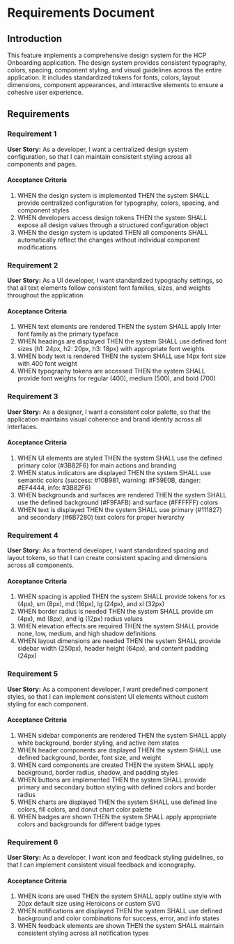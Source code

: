 # Requirements Document

## Introduction

This feature implements a comprehensive design system for the HCP Onboarding application. The design system provides consistent typography, colors, spacing, component styling, and visual guidelines across the entire application. It includes standardized tokens for fonts, colors, layout dimensions, component appearances, and interactive elements to ensure a cohesive user experience.

## Requirements

### Requirement 1

**User Story:** As a developer, I want a centralized design system configuration, so that I can maintain consistent styling across all components and pages.

#### Acceptance Criteria

1. WHEN the design system is implemented THEN the system SHALL provide centralized configuration for typography, colors, spacing, and component styles
2. WHEN developers access design tokens THEN the system SHALL expose all design values through a structured configuration object
3. WHEN the design system is updated THEN all components SHALL automatically reflect the changes without individual component modifications

### Requirement 2

**User Story:** As a UI developer, I want standardized typography settings, so that all text elements follow consistent font families, sizes, and weights throughout the application.

#### Acceptance Criteria

1. WHEN text elements are rendered THEN the system SHALL apply Inter font family as the primary typeface
2. WHEN headings are displayed THEN the system SHALL use defined font sizes (h1: 24px, h2: 20px, h3: 18px) with appropriate font weights
3. WHEN body text is rendered THEN the system SHALL use 14px font size with 400 font weight
4. WHEN typography tokens are accessed THEN the system SHALL provide font weights for regular (400), medium (500), and bold (700)

### Requirement 3

**User Story:** As a designer, I want a consistent color palette, so that the application maintains visual coherence and brand identity across all interfaces.

#### Acceptance Criteria

1. WHEN UI elements are styled THEN the system SHALL use the defined primary color (#3B82F6) for main actions and branding
2. WHEN status indicators are displayed THEN the system SHALL use semantic colors (success: #10B981, warning: #F59E0B, danger: #EF4444, info: #3B82F6)
3. WHEN backgrounds and surfaces are rendered THEN the system SHALL use the defined background (#F9FAFB) and surface (#FFFFFF) colors
4. WHEN text is displayed THEN the system SHALL use primary (#111827) and secondary (#6B7280) text colors for proper hierarchy

### Requirement 4

**User Story:** As a frontend developer, I want standardized spacing and layout tokens, so that I can create consistent spacing and dimensions across all components.

#### Acceptance Criteria

1. WHEN spacing is applied THEN the system SHALL provide tokens for xs (4px), sm (8px), md (16px), lg (24px), and xl (32px)
2. WHEN border radius is needed THEN the system SHALL provide sm (4px), md (8px), and lg (12px) radius values
3. WHEN elevation effects are required THEN the system SHALL provide none, low, medium, and high shadow definitions
4. WHEN layout dimensions are needed THEN the system SHALL provide sidebar width (250px), header height (64px), and content padding (24px)

### Requirement 5

**User Story:** As a component developer, I want predefined component styles, so that I can implement consistent UI elements without custom styling for each component.

#### Acceptance Criteria

1. WHEN sidebar components are rendered THEN the system SHALL apply white background, border styling, and active item states
2. WHEN header components are displayed THEN the system SHALL use defined background, border, font size, and weight
3. WHEN card components are created THEN the system SHALL apply background, border radius, shadow, and padding styles
4. WHEN buttons are implemented THEN the system SHALL provide primary and secondary button styling with defined colors and border radius
5. WHEN charts are displayed THEN the system SHALL use defined line colors, fill colors, and donut chart color palette
6. WHEN badges are shown THEN the system SHALL apply appropriate colors and backgrounds for different badge types

### Requirement 6

**User Story:** As a developer, I want icon and feedback styling guidelines, so that I can implement consistent visual feedback and iconography.

#### Acceptance Criteria

1. WHEN icons are used THEN the system SHALL apply outline style with 20px default size using Heroicons or custom SVG
2. WHEN notifications are displayed THEN the system SHALL use defined background and color combinations for success, error, and info states
3. WHEN feedback elements are shown THEN the system SHALL maintain consistent styling across all notification types